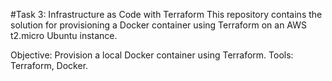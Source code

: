 #Task 3: Infrastructure as Code with Terraform
This repository contains the solution for provisioning a Docker container using Terraform on an AWS t2.micro Ubuntu instance.

Objective: Provision a local Docker container using Terraform.
Tools: Terraform, Docker.
